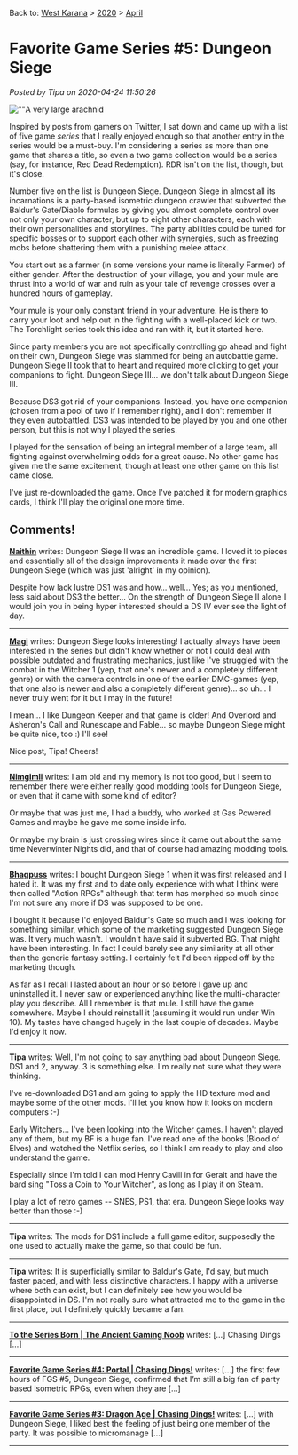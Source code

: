 Back to: [West Karana](/posts/westkarana.md) > [2020](/posts/2020/westkarana.md) > [April](./westkarana.md)
# Favorite Game Series #5: Dungeon Siege

*Posted by Tipa on 2020-04-24 11:50:26*


![\"\"](\"https://chasingdings.com/wp-content/uploads/2020/04/Giant_Spider2.jpg\")A very large arachnid

Inspired by posts from gamers on Twitter, I sat down and came up with a list of five game *series* that I really enjoyed enough so that another entry in the series would be a must-buy. I'm considering a series as more than one game that shares a title, so even a two game collection would be a series (say, for instance, Red Dead Redemption). RDR isn't on the list, though, but it's close.



Number five on the list is Dungeon Siege. Dungeon Siege in almost all its incarnations is a party-based isometric dungeon crawler that subverted the Baldur's Gate/Diablo formulas by giving you almost complete control over not only your own character, but up to eight other characters, each with their own personalities and storylines. The party abilities could be tuned for specific bosses or to support each other with synergies, such as freezing mobs before shattering them with a punishing melee attack.



You start out as a farmer (in some versions your name is literally Farmer) of either gender. After the destruction of your village, you and your mule are thrust into a world of war and ruin as your tale of revenge crosses over a hundred hours of gameplay.



Your mule is your only constant friend in your adventure. He is there to carry your loot and help out in the fighting with a well-placed kick or two. The Torchlight series took this idea and ran with it, but it started here.



Since party members you are not specifically controlling go ahead and fight on their own, Dungeon Siege was slammed for being an autobattle game. Dungeon Siege II took that to heart and required more clicking to get your companions to fight. Dungeon Siege III... we don't talk about Dungeon Siege III.



Because DS3 got rid of your companions. Instead, you have one companion (chosen from a pool of two if I remember right), and I don't remember if they even autobattled. DS3 was intended to be played by you and one other person, but this is not why I played the series.



I played for the sensation of being an integral member of a large team, all fighting against overwhelming odds for a great cause. No other game has given me the same excitement, though at least one other game on this list came close.



I've just re-downloaded the game. Once I've patched it for modern graphics cards, I think I'll play the original one more time.



## Comments!

**[Naithin](https://www.timetoloot.com/)** writes: Dungeon Siege II was an incredible game. I loved it to pieces and essentially all of the design improvements it made over the first Dungeon Siege (which was just 'alright' in my opinion).

Despite how lack lustre DS1 was and how... well... Yes; as you mentioned, less said about DS3 the better... On the strength of Dungeon Siege II alone I would join you in being hyper interested should a DS IV ever see the light of day.

---

**[Magi](https://indiecator.home.blog/)** writes: Dungeon Siege looks interesting! I actually always have been interested in the series but didn't know whether or not I could deal with possible outdated and frustrating mechanics, just like I've struggled with the combat in the Witcher 1 (yep, that one's newer and a completely different genre) or with the camera controls in one of the earlier DMC-games (yep, that one also is newer and also a completely different genre)... so uh... I never truly went for it but I may in the future! 

I mean... I like Dungeon Keeper and that game is older! And Overlord and Asheron's Call and Runescape and Fable... so maybe Dungeon Siege might be quite nice, too :) I'll see! 

Nice post, Tipa! Cheers!

---

**[Nimgimli](https://dragonchasers.com)** writes: I am old and my memory is not too good, but I seem to remember there were either really good modding tools for Dungeon Siege, or even that it came with some kind of editor? 

Or maybe that was just me, I had a buddy, who worked at Gas Powered Games and maybe he gave me some inside info.

Or maybe my brain is just crossing wires since it came out about the same time Neverwinter Nights did, and that of course had amazing modding tools.

---

**[Bhagpuss](http://bhagpuss.blogspot.com)** writes: I bought Dungeon Siege 1 when it was first released and I hated it. It was my first and to date only experience with what I think were then called \"Action RPGs\" although that term has morphed so much since I'm not sure any more if DS was supposed to be one.

I bought it because I'd enjoyed Baldur's Gate so much and I was looking for something similar, which some of the marketing suggested Dungeon Siege was. It very much wasn't. I wouldn't have said it subverted BG. That might have been interesting. In fact I could barely see any similarity at all other than the generic fantasy setting. I certainly felt I'd been ripped off by the marketing though.

As far as I recall I lasted about an hour or so before I gave up and uninstalled it. I never saw or experienced anything like the multi-character play you describe. All I remember is that mule. I still have the game somewhere. Maybe I should reinstall it (assuming it would run under Win 10). My tastes have changed hugely in the last couple of decades. Maybe I'd enjoy it now.

---

**Tipa** writes: Well, I'm not going to say anything bad about Dungeon Siege. DS1 and 2, anyway. 3 is something else. I'm really not sure what they were thinking.

I've re-downloaded DS1 and am going to apply the HD texture mod and maybe some of the other mods. I'll let you know how it looks on modern computers :-)

Early Witchers... I've been looking into the Witcher games. I haven't played any of them, but my BF is a huge fan. I've read one of the books (Blood of Elves) and watched the Netflix series, so I think I am ready to play and also understand the game.

Especially since I'm told I can mod Henry Cavill in for Geralt and have the bard sing \"Toss a Coin to Your Witcher\", as long as I play it on Steam.

I play a lot of retro games -- SNES, PS1, that era. Dungeon Siege looks way better than those :-)

---

**Tipa** writes: The mods for DS1 include a full game editor, supposedly the one used to actually make the game, so that could be fun.

---

**Tipa** writes: It is superficially similar to Baldur's Gate, I'd say, but much faster paced, and with less distinctive characters. I happy with a universe where both can exist, but I can definitely see how you would be disappointed in DS. I'm not really sure what attracted me to the game in the first place, but I definitely quickly became a fan.

---

**[To the Series Born | The Ancient Gaming Noob](https://tagn.wordpress.com/2020/04/25/to-the-series-born/)** writes: […] Chasing Dings […]

---

**[Favorite Game Series #4: Portal | Chasing Dings!](https://chasingdings.com/?p=160)** writes: […] the first few hours of FGS #5, Dungeon Siege, confirmed that I’m still a big fan of party based isometric RPGs, even when they are […]

---

**[Favorite Game Series #3: Dragon Age | Chasing Dings!](https://chasingdings.com/?p=172)** writes: […] with Dungeon Siege, I liked best the feeling of just being one member of the party. It was possible to micromanage […]

---

